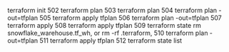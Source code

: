 terraform init
  502  terraform plan
  503  terraform plan
  504  terraform plan -out=tfplan
  505  terraform apply tfplan
  506  terraform plan -out=tfplan
  507  terraform apply
  508  terraform apply tfplan
  509  terraform state rm snowflake_warehouse.tf_wh, or rm -rf .terraform, 
  510  terraform plan -out=tfplan
  511  terraform apply tfplan
  512  terraform state list